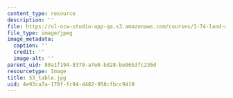 ```yaml
---
content_type: resource
description: ''
file: https://ol-ocw-studio-app-qa.s3.amazonaws.com/courses/1-74-land-water-food-and-climate-fall-2020/4e93ca7a178ffc94d482958cfbcc9419_S3_table.jpg
file_type: image/jpeg
image_metadata:
  caption: ''
  credit: ''
  image-alt: ''
parent_uid: 80a1f194-8379-a7e0-bd28-be96b3fc236d
resourcetype: Image
title: S3_table.jpg
uid: 4e93ca7a-178f-fc94-d482-958cfbcc9419
---
```

